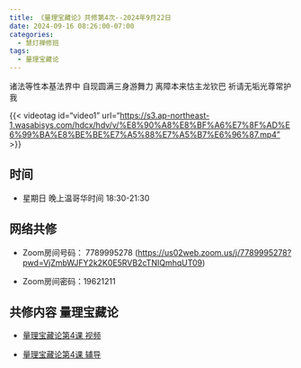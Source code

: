 ```yaml
---
title: 《量理宝藏论》共修第4次--2024年9月22日
date: 2024-09-16 08:26:00-07:00
categories:
  - 慧灯禅修班
tags:
  - 量理宝藏论
---
```

诸法等性本基法界中 自现圆满三身游舞力 离障本来怙主龙钦巴 祈请无垢光尊常护我

{{< videotag id=“video1” url=“https://s3.ap-northeast-1.wasabisys.com/hdcx/hdv/v/%E8%90%A8%E8%BF%A6%E7%8F%AD%E6%99%BA%E8%BE%BE%E7%A5%88%E7%A5%B7%E6%96%87.mp4” >}}


## 时间


* 星期日 晚上温哥华时间 18:30-21:30


## 网络共修


* Zoom房间号码： 7789995278 (https://us02web.zoom.us/j/7789995278?pwd=VjZmbWJFY2k2K0E5RVB2cTNIQmhqUT09)

* Zoom房间密码：19621211


## 共修内容 量理宝藏论


* [量理宝藏论第4课 视频](https://huidengchanxiu.net/refs/llbzl/llbzl-01#%E7%AC%AC%E5%9B%9B%E8%8A%82%E8%AF%BE)


* [量理宝藏论第4课 辅导](https://huidengchanxiu.net/refs/llbzl/llbzl-01#%E7%AC%AC04%E8%AF%BE%E8%BE%85%E5%AF%BC)
